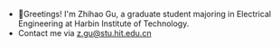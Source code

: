 - 👋Greetings! I'm Zhihao Gu, a graduate student majoring in Electrical Engineering at Harbin Institute of Technology.
- Contact me via [z.gu@stu.hit.edu.cn](z.gu@stu.hit.edu.cn)
